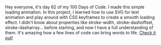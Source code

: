 Hey everyone, it's day 62 of my 100 Days of Code. I made this simple loading animation. In this project, I learned how to use SVG for text animation and play around with CSS keyframes to create a smooth loading effect. I didn't know about properties like stroke-width, stroke-dashoffset, stroke-dasharray... before starting, and now I have a full understanding of them. It's amazing how a few lines of code can bring words to life. [Check it out!](https://roobiwebdev.github.io/Day-62-SVG-Text-Loader/)
